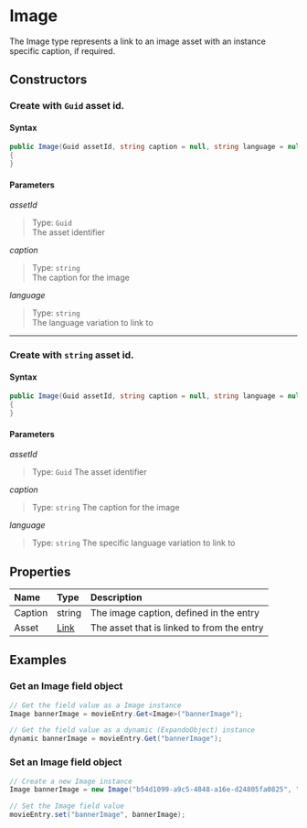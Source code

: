# Image

The Image type represents a link to an image asset with an instance specific caption, if required. 

## Constructors

### Create with `Guid` asset id.

#### Syntax

```cs
public Image(Guid assetId, string caption = null, string language = null)
{
}
```

#### Parameters

*assetId*
> Type: `Guid`  
> The asset identifier

*caption*
> Type: `string`  
> The caption for the image

*language*
> Type: `string`  
> The language variation to link to

---

### Create with `string` asset id.

#### Syntax

```cs
public Image(Guid assetId, string caption = null, string language = null)
{
}
```
#### Parameters

*assetId*
> Type: `Guid`
> The asset identifier

*caption*
> Type: `string`
> The caption for the image

*language*
> Type: `string`
> The specific language variation to link to



## Properties

| Name | Type | Description |
| :--- | :--- | :---------- |
| Caption | string | The image caption, defined in the entry |
| Asset | [Link](/model/link.md) | The asset that is linked to from the entry |

## Examples

### Get an Image field object

```cs
// Get the field value as a Image instance
Image bannerImage = movieEntry.Get<Image>("bannerImage");

// Get the field value as a dynamic (ExpandoObject) instance
dynamic bannerImage = movieEntry.Get("bannerImage");
```

### Set an Image field object

```cs
// Create a new Image instance
Image bannerImage = new Image("b54d1099-a9c5-4848-a16e-d24805fa0825", "Iron man main banner image");

// Set the Image field value
movieEntry.set("bannerImage", bannerImage);
```